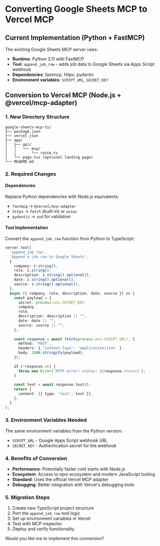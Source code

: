# Converting Google Sheets MCP to Vercel MCP

## Current Implementation (Python + FastMCP)

The existing Google Sheets MCP server uses:
- **Runtime**: Python 3.11 with FastMCP
- **Tool**: `append_job_row` - adds job data to Google Sheets via Apps Script webhook
- **Dependencies**: fastmcp, httpx, pydantic
- **Environment variables**: `SCRIPT_URL`, `SECRET_KEY`

## Conversion to Vercel MCP (Node.js + @vercel/mcp-adapter)

### 1. New Directory Structure
```
google-sheets-mcp-ts/
├── package.json
├── vercel.json
├── app/
│   ├── api/
│   │   └── mcp/
│   │       └── route.ts
│   └── page.tsx (optional landing page)
└── README.md
```

### 2. Required Changes

#### Dependencies
Replace Python dependencies with Node.js equivalents:
- `fastmcp` → `@vercel/mcp-adapter`
- `httpx` → `fetch` (built-in) or `axios`
- `pydantic` → `zod` for validation

#### Tool Implementation
Convert the `append_job_row` function from Python to TypeScript:

```typescript
server.tool(
  'append_job_row',
  'Append a job row to Google Sheets',
  {
    company: z.string(),
    role: z.string(),
    description: z.string().optional(),
    date: z.string().optional(),
    source: z.string().optional(),
  },
  async ({ company, role, description, date, source }) => {
    const payload = {
      secret: process.env.SECRET_KEY,
      company,
      role,
      description: description || "",
      date: date || "",
      source: source || "",
    };
    
    const response = await fetch(process.env.SCRIPT_URL!, {
      method: 'POST',
      headers: { 'Content-Type': 'application/json' },
      body: JSON.stringify(payload),
    });
    
    if (!response.ok) {
      throw new Error(`HTTP error! status: ${response.status}`);
    }
    
    const text = await response.text();
    return {
      content: [{ type: 'text', text }],
    };
  }
);
```

### 3. Environment Variables Needed
The same environment variables from the Python version:
- `SCRIPT_URL` - Google Apps Script webhook URL
- `SECRET_KEY` - Authentication secret for the webhook

### 4. Benefits of Conversion
- **Performance**: Potentially faster cold starts with Node.js
- **Ecosystem**: Access to npm ecosystem and modern JavaScript tooling
- **Standard**: Uses the official Vercel MCP adapter
- **Debugging**: Better integration with Vercel's debugging tools

### 5. Migration Steps
1. Create new TypeScript project structure
2. Port the `append_job_row` tool logic
3. Set up environment variables in Vercel
4. Test with MCP inspector
5. Deploy and verify functionality

Would you like me to implement this conversion?
